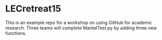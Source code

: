 LECretreat15
============

This is an example repo for a workshop on using GitHub for academic research.
Three teams will complete MantelTest.py by adding three new functions.
